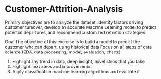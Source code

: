 # Customer-Attrition-Analysis
Primary objectives are to analyze the dataset, identify factors driving customer turnover, develop an accurate Machine Learning model to predict potential departures, and recommend customized retention strategies


Goal
The objective of this exercise is to build a model to predict the customer who can depart, using
historical data Focus on all steps of data science (EDA, data processing, model, evaluation, charts)
1. Highlight any trend in data, deep insight, novel steps that you take
2. Highlight next steps and improvements.
3. Apply classification machine learning algorithms and evaluate it
